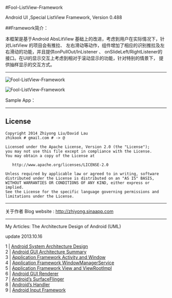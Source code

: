 #Fool-ListView-Framework

Android UI ,Special ListView Framework, Version 0.488

##Framework简介：

本框架是基于Android AbsLitView 基础上的改进，考虑到用户在实际情况下，针对ListView 的项目会有推拉、
左右滑动等动作，组件增加了相应的识别推拉及左右滑动的功能，并且提供onPullOut/InListener 、
onSlideLeft/RightListener的接口。在UI的显示交互上考虑到相对于滚动显示的功能，针对特别的情景下，
提供抽样显示的交互方式。

***********************************************************************************************

![Fool-ListView-Framework](https://raw.github.com/zhikook/Fool-ListView-Framework/master/pullinout.png)

![Fool-ListView-Framework](https://raw.github.com/zhikook/Fool-ListView-Framework/master/slide.png)

Sample App：


***********************************************************************************************
## License

    Copyright 2014 Zhiyong Liu/David Lau
    zhikook # gmail.com # -> @

    Licensed under the Apache License, Version 2.0 (the "License");
    you may not use this file except in compliance with the License.
    You may obtain a copy of the License at

       http://www.apache.org/licenses/LICENSE-2.0

    Unless required by applicable law or agreed to in writing, software
    distributed under the License is distributed on an "AS IS" BASIS,
    WITHOUT WARRANTIES OR CONDITIONS OF ANY KIND, either express or implied.
    See the License for the specific language governing permissions and
    limitations under the License.


***********************************************************************************************

关于作者
Blog website : <a href ="http://zhiyong.sinaapp.com">http://zhiyong.sinaapp.com </a>

***********************************************************************************************

My Articles: The Architecture Design of Android (UML)

update 2013.10.16

1 |    <a href ="">Android System Architecture Design </a> <br>
2 |    <a href ="">Android GUI Architecture Summary</a><br>
3 |    <a href ="">Application Framework Activity and Window</a><br>
4 |    <a href ="">Application Framework WindowManagerService</a><br>
5 |    <a href ="">Application Framework View and ViewRootImpl</a><br>
6 |    <a href ="">Android GUI Renderer</a><br>
7 |    <a href ="">Android’s SurfaceFlinger</a><br>
8 |    <a href ="">Android’s Handler</a><br>
9 |    <a href ="">Android Input Framework</a><br>

